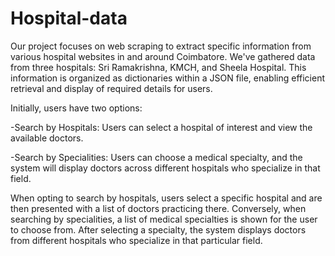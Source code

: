 # Hospital-data

Our project focuses on web scraping to extract specific information from various hospital websites in and around Coimbatore. We've gathered data from three hospitals: Sri Ramakrishna, KMCH, and Sheela Hospital. This information is organized as dictionaries within a JSON file, enabling efficient retrieval and display of required details for users.

Initially, users have two options:

-Search by Hospitals: Users can select a hospital of interest and view the available doctors.

-Search by Specialities: Users can choose a medical specialty, and the system will display doctors across different hospitals who specialize in that field.

When opting to search by hospitals, users select a specific hospital and are then presented with a list of doctors practicing there. Conversely, when searching by specialities, a list of medical specialties is shown for the user to choose from. After selecting a specialty, the system displays doctors from different hospitals who specialize in that particular field.
